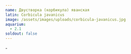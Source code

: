 ```yaml
---
name: Двустворка (корбикула) яванская
latin: Corbicula javanicus
image: /assets/images/uploads/corbicula-javanicus.jpg
aquarium:
  - 2.1
soldout: false
---
```

\-
